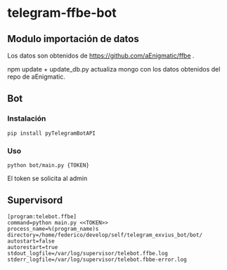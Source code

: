 # telegram-ffbe-bot

## Modulo importación de datos

Los datos son obtenidos de https://github.com/aEnigmatic/ffbe . 

npm update + update_db.py actualiza mongo con los datos obtenidos del repo de aEnigmatic.


## Bot

### Instalación

	pip install pyTelegramBotAPI

### Uso
    
    python bot/main.py {TOKEN}
    
El token se solicita al admin

## Supervisord

```
[program:telebot.ffbe]
command=python main.py <<TOKEN>>
process_name=%(program_name)s
directory=/home/federico/develop/self/telegram_exvius_bot/bot/
autostart=false
autorestart=true
stdout_logfile=/var/log/supervisor/telebot.ffbe.log
stderr_logfile=/var/log/supervisor/telebot.fbbe-error.log
```